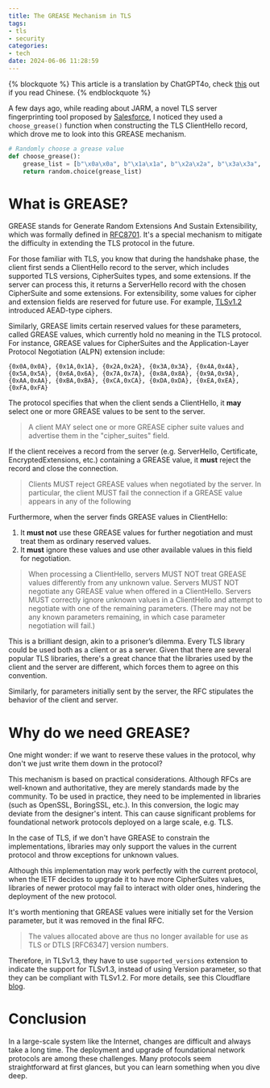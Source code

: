 ```yaml
---
title: The GREASE Mechanism in TLS
tags:
- tls
- security
categories:
- tech
date: 2024-06-06 11:28:59
---
```


{% blockquote %}
This article is a translation by ChatGPT4o, check [this](https://zhuanlan.zhihu.com/p/343562875) out if you read Chinese.
{% endblockquote %}


A few days ago, while reading about JARM, a novel TLS server fingerprinting tool proposed by [Salesforce], I noticed they used a `choose_grease()` function when constructing the TLS ClientHello record, which drove me to look into this GREASE mechanism.

```python
# Randomly choose a grease value
def choose_grease():
    grease_list = [b"\x0a\x0a", b"\x1a\x1a", b"\x2a\x2a", b"\x3a\x3a", b"\x4a\x4a", b"\x5a\x5a", b"\x6a\x6a", b"\x7a\x7a", b"\x8a\x8a", b"\x9a\x9a", b"\xaa\xaa", b"\xba\xba", b"\xca\xca", b"\xda\xda", b"\xea\xea", b"\xfa\xfa"]
    return random.choice(grease_list)
```

# What is GREASE?
GREASE stands for Generate Random Extensions And Sustain Extensibility, which was formally defined in [RFC8701]. It's a special mechanism to mitigate the difficulty in extending the TLS protocol in the future.

For those familiar with TLS, you know that during the handshake phase, the client first sends a ClientHello record to the server, which includes supported TLS versions, CipherSuites types, and some extensions. If the server can process this, it returns a ServerHello record with the chosen CipherSuite and some extensions. For extensibility, some values for cipher and extension fields are reserved for future use. For example, [TLSv1.2] introduced AEAD-type ciphers.

Similarly, GREASE limits certain reserved values for these parameters, called GREASE values, which currently hold no meaning in the TLS protocol. For instance, GREASE values for CipherSuites and the Application-Layer Protocol Negotiation (ALPN) extension include:
```
{0x0A,0x0A}, {0x1A,0x1A}, {0x2A,0x2A}, {0x3A,0x3A}, {0x4A,0x4A}, {0x5A,0x5A}, {0x6A,0x6A}, {0x7A,0x7A}, {0x8A,0x8A}, {0x9A,0x9A}, {0xAA,0xAA}, {0xBA,0xBA}, {0xCA,0xCA}, {0xDA,0xDA}, {0xEA,0xEA}, {0xFA,0xFA}
```

The protocol specifies that when the client sends a ClientHello, it **may** select one or more GREASE values to be sent to the server.

> A client MAY select one or more GREASE cipher suite values and advertise them in the "cipher_suites" field.

If the client receives a record from the server (e.g. ServerHello, Certificate, EncryptedExtensions, etc.) containing a GREASE value, it **must** reject the record and close the connection.

> Clients MUST reject GREASE values when negotiated by the server. In particular, the client MUST fail the connection if a GREASE value appears in any of the following

Furthermore, when the server finds GREASE values in ClientHello:

1. It **must not** use these GREASE values for further negotiation and must treat them as ordinary reserved values.
2. It **must** ignore these values and use other available values in this field for negotiation.

> When processing a ClientHello, servers MUST NOT treat GREASE values differently from any unknown value. Servers MUST NOT negotiate any GREASE value when offered in a ClientHello. Servers MUST correctly ignore unknown values in a ClientHello and attempt to negotiate with one of the remaining parameters. (There may not be any known parameters remaining, in which case parameter negotiation will fail.)

This is a brilliant design, akin to a prisoner’s dilemma. Every TLS library could be used both as a client or as a server. Given that there are several popular TLS libraries, there's a great chance that the libraries used by the client and the server are different, which forces them to agree on this convention.

Similarly, for parameters initially sent by the server, the RFC stipulates the behavior of the client and server.

# Why do we need GREASE?
One might wonder: if we want to reserve these values in the protocol, why don't we just write them down in the protocol?

This mechanism is based on practical considerations. Although RFCs are well-known and authoritative, they are merely standards made by the community. To be used in practice, they need to be implemented in libraries (such as OpenSSL, BoringSSL, etc.). In this conversion, the logic may deviate from the designer's intent. This can cause significant problems for foundational network protocols deployed on a large scale, e.g. TLS.

In the case of TLS, if we don't have GREASE to constrain the implementations, libraries may only support the values in the current protocol and throw exceptions for unknown values.

Although this implementation may work perfectly with the current protocol, when the IETF decides to upgrade it to have more CipherSuites values, libraries of newer protocol may fail to interact with older ones, hindering the deployment of the new protocol.

It's worth mentioning that GREASE values were initially set for the Version parameter, but it was removed in the final RFC.

> The values allocated above are thus no longer available for use as TLS or DTLS \[RFC6347\] version numbers.

Therefore, in TLSv1.3, they have to use `supported_versions` extension to indicate the support for TLSv1.3, instead of using Version parameter, so that they can be compliant with TLSv1.2. For more details, see this Cloudflare [blog].

# Conclusion
In a large-scale system like the Internet, changes are difficult and always take a long time. The deployment and upgrade of foundational network protocols are among these challenges. Many protocols seem straightforward at first glances, but you can learn something when you dive deep.

<!-- # References -->
[Salesforce]: https://engineering.salesforce.com/easily-identify-malicious-servers-on-the-internet-with-jarm-e095edac525a
[RFC8701]: https://tools.ietf.org/html/rfc8701
[TLSv1.2]: https://tools.ietf.org/html/rfc5246
[blog]: https://blog.cloudflare.com/why-tls-1-3-isnt-in-browsers-yet/
